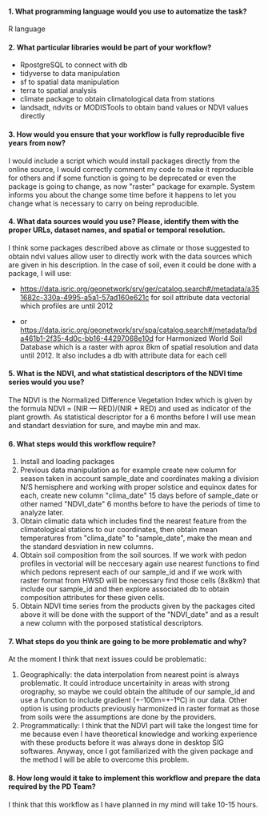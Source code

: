 #### 1. What programming language would you use to automatize the task?

R language

#### 2. What particular libraries would be part of your workflow?

- RpostgreSQL to connect with db
- tidyverse to data manipulation
- sf to spatial data manipulation
- terra to spatial analysis
- climate package to obtain climatological data from stations
- landsadt, ndvits or MODISTools to obtain band values or NDVI values directly

#### 3. How would you ensure that your workflow is fully reproducible five years from now?

I would include a script which would install packages directly from the online source, I would correctly comment my code to make it reproducible for others and if some function is going to be deprecated or even the package is going to change, as now "raster" package for example. System informs you about the change some time before it happens to let you change what is necessary to carry on being reproducible.

#### 4. What data sources would you use? Please, identify them with the proper URLs, dataset names, and spatial or temporal resolution.

I think some packages described above as climate or those suggested to obtain ndvi values allow user to directly work with the data sources which are given in his description. In the case of soil, even it could be done with a package, I will use:

- https://data.isric.org/geonetwork/srv/ger/catalog.search#/metadata/a351682c-330a-4995-a5a1-57ad160e621c for soil attribute data vectorial which profiles are until 2012

- or https://data.isric.org/geonetwork/srv/spa/catalog.search#/metadata/bda461b1-2f35-4d0c-bb16-44297068e10d for Harmonized World Soil Database which is a raster with aprox 8km of spatial resolution and data until 2012. It also includes a db with attribute data for each cell


#### 5. What is the NDVI, and what statistical descriptors of the NDVI time series would you use?

The NDVI is the Normalized Difference Vegetation Index which is given by the formula NDVI = (NIR — RED)/(NIR + RED) and used as indicator of the plant growth. As statistical descriptor for a 6 months before I will use mean and standart desviation for sure, and maybe min and max.

#### 6. What steps would this workflow require?
1) Install and loading packages
2) Previous data manipulation as for example create new column for season taken in account sample_date and coordinates making a division N/S hemisphere and working with proper solstice and equinox dates for each, create new column "clima_date" 15 days before of sample_date or other named "NDVI_date" 6 months before to have the periods of time to analyze later.
3) Obtain climatic data which includes find the nearest feature from the climatological stations to our coordinates, then obtain mean temperatures from "clima_date" to "sample_date", make the mean and the standard desviation in new columns.
4) Obtain soil composition from the soil sources. If we work with pedon profiles in vectorial will be neccesary again use nearest functions to find which pedons represent each of our sample_id and if we work with raster format from HWSD will be necessary find those cells (8x8km) that include our sample_id and then explore associated db to obtain composition attributes for these given cells.
5) Obtain NDVI time series from the products given by the packages cited above it will be done with the support of the "NDVI_date" and as a result a new column with the porposed statistical descriptors.

#### 7. What steps do you think are going to be more problematic and why?

At the moment I think that next issues could be problematic:

1) Geographically: the data interpolation from nearest point is always problematic. It could introduce uncertainity in areas with strong orography, so maybe we could obtain the altitude of our sample_id and use a function to include gradient (+-100m=+-1ºC) in our data. Other option is using products previously harmonized in raster format as those from soils were the assumptions are done by the providers.
2) Programmatically: I think that the NDVI part will take the longest time for me because even I have theoretical knowledge and working experience with these products before it  was always done in desktop SIG softwares. Anyway, once I got familiarized with the given package and the method I will be able to overcome this problem.

#### 8. How long would it take to implement this workflow and prepare the data required by the PD Team?

I think that this workflow as I have planned in my mind will take 10-15 hours.

